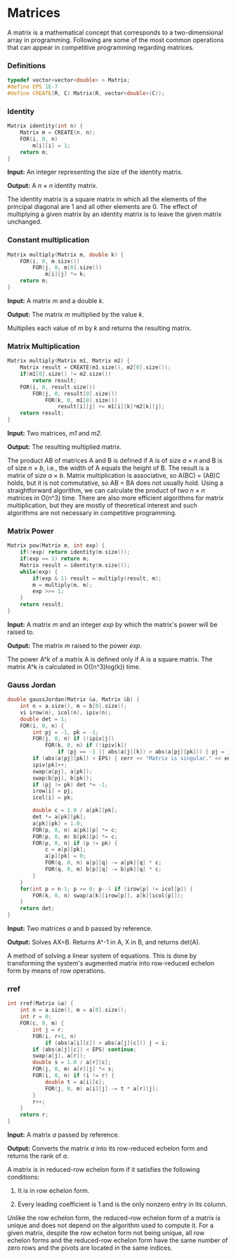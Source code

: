 # Matrices

A matrix is a mathematical concept that corresponds to a two-dimensional array in programming.
Following are some of the most common operations that can appear in competitive programming regarding matrices.

### Definitions

```cpp
typedef vector<vector<double> > Matrix;
#define EPS 1E-7
#define CREATE(R, C) Matrix(R, vector<double>(C));
```

### Identity

```cpp
Matrix identity(int n) {
	Matrix m = CREATE(n, n);
	FOR(i, 0, n)
		m[i][i] = 1;
	return m;
}
```

**Input:** An integer representing the size of the identity matrix.

**Output:** A _n_ × _n_ identity matrix.

The identity matrix is a square matrix in which all the elements of the principal diagonal are 1 and all other elements are 0. The effect of multiplying a given matrix by an identity matrix is to leave the given matrix unchanged.

### Constant multiplication

```cpp
Matrix multiply(Matrix m, double k) {
	FOR(i, 0, m.size())
		FOR(j, 0, m[0].size())
			m[i][j] *= k;
	return m;
}
```

**Input:** A matrix _m_ and a double _k_.

**Output:** The matrix _m_ multiplied by the value _k_.

Multiplies each value of _m_ by _k_ and returns the resulting matrix.

### Matrix Multiplication

```cpp
Matrix multiply(Matrix m1, Matrix m2) {
	Matrix result = CREATE(m1.size(), m2[0].size());
	if(m1[0].size() != m2.size())
		return result;
	FOR(i, 0, result.size())
		FOR(j, 0, result[0].size())
			FOR(k, 0, m1[0].size())
				result[i][j] += m1[i][k]*m2[k][j];
	return result;
}
```

**Input:** Two matrices, _m1_ and _m2_.

**Output:** The resulting multiplied matrix.

The product AB of matrices A and B is defined if A is of size _a_ × _n_ and B is of size _n_ × _b_, i.e., the width of A equals the height of B. The result is a matrix of size _a_ × _b_. Matrix multiplication is associative, so A(BC) = (AB)C holds, but it is not commutative, so AB = BA does not usually hold. Using a straightforward algorithm, we can calculate the product of two _n_ × _n_ matrices in O(n^3) time. There are also more efficient algorithms for matrix multiplication, but they are mostly of theoretical interest and such algorithms are not necessary in competitive programming.

###  Matrix Power

```cpp
Matrix pow(Matrix m, int exp) {
	if(!exp) return identity(m.size());
	if(exp == 1) return m;
	Matrix result = identity(m.size());
	while(exp) {
		if(exp & 1) result = multiply(result, m);
		m = multiply(m, m);
		exp >>= 1;
	}
	return result;
}
```

**Input:** A matrix _m_ and an integer _exp_ by which the matrix's power will be raised to.

**Output:** The matrix _m_ raised to the power _exp_.

The power A^k of a matrix A is defined only if A is a square matrix. The matrix A^k is calculated in O((n^3)log(k)) time.

### Gauss Jordan

```cpp
double gaussJordan(Matrix &a, Matrix &b) {
	int n = a.size(), m = b[0].size();
	vi irow(n), icol(n), ipiv(n);
	double det = 1;
	FOR(i, 0, n) {
		int pj = -1, pk = -1;
		FOR(j, 0, n) if (!ipiv[j])
			FOR(k, 0, n) if (!ipiv[k])
				if (pj == -1 || abs(a[j][k]) > abs(a[pj][pk])) { pj = j; pk = k; }
		if (abs(a[pj][pk]) < EPS) { cerr << "Matrix is singular." << endl; exit(0); }
		ipiv[pk]++;
		swap(a[pj], a[pk]);
		swap(b[pj], b[pk]);
		if (pj != pk) det *= -1;
		irow[i] = pj;
		icol[i] = pk;

		double c = 1.0 / a[pk][pk];
		det *= a[pk][pk];
		a[pk][pk] = 1.0;
		FOR(p, 0, n) a[pk][p] *= c;
		FOR(p, 0, m) b[pk][p] *= c;
		FOR(p, 0, n) if (p != pk) {
			c = a[p][pk];
			a[p][pk] = 0;
			FOR(q, 0, n) a[p][q] -= a[pk][q] * c;
			FOR(q, 0, m) b[p][q] -= b[pk][q] * c;      
		}
	}
	for(int p = n-1; p >= 0; p--) if (irow[p] != icol[p]) {
		FOR(k, 0, n) swap(a[k][irow[p]], a[k][icol[p]]);
	}
	return det;
}
```

**Input:** Two matrices _a_ and _b_ passed by reference.

**Output:** Solves AX=B. Returns A^-1 in A, X in B, and returns det(A).

A method of solving a linear system of equations. This is done by transforming the system's augmented matrix into row-reduced echelon form by means of row operations.

### rref

```cpp
int rref(Matrix &a) {
	int n = a.size(), m = a[0].size();
	int r = 0;
	FOR(c, 0, m) {
		int j = r;
		FOR(i, r+1, n)
			if (abs(a[i][c]) > abs(a[j][c])) j = i;
		if (abs(a[j][c]) < EPS) continue;
		swap(a[j], a[r]);
		double s = 1.0 / a[r][c];
		FOR(j, 0, m) a[r][j] *= s;
		FOR(i, 0, n) if (i != r) {
			double t = a[i][c];
			FOR(j, 0, m) a[i][j] -= t * a[r][j];
		}
		r++;
	}
	return r;
}
```

**Input:** A matrix _a_ passed by reference.

**Output:** Converts the matrix _a_ into its row-reduced echelon form and returns the rank of _a_.

A matrix is in reduced-row echelon form if it satisfies the following conditions:

1) It is in row echelon form.

2) Every leading coefficient is 1 and is the only nonzero entry in its column.

Unlike the row echelon form, the reduced-row echelon form of a matrix is unique and does not depend on the algorithm used to compute it. For a given matrix, despite the row echelon form not being unique, all row echelon forms and the reduced-row echelon form have the same number of zero rows and the pivots are located in the same indices.
